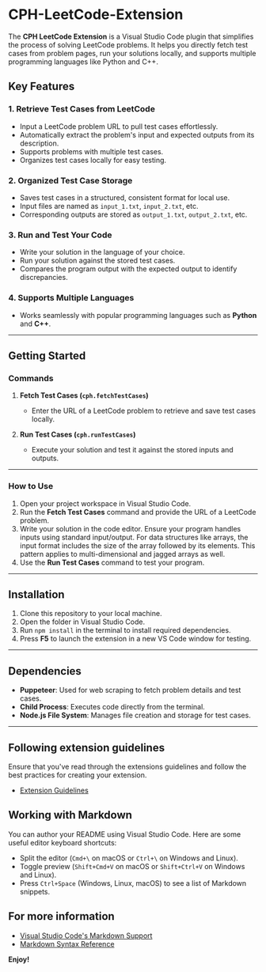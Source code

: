 # CPH-LeetCode-Extension

The **CPH LeetCode Extension** is a Visual Studio Code plugin that simplifies the process of solving LeetCode problems. It helps you directly fetch test cases from problem pages, run your solutions locally, and supports multiple programming languages like Python and C++.  

## Key Features  

### 1. **Retrieve Test Cases from LeetCode**  
- Input a LeetCode problem URL to pull test cases effortlessly.  
- Automatically extract the problem's input and expected outputs from its description.  
- Supports problems with multiple test cases.  
- Organizes test cases locally for easy testing.  

### 2. **Organized Test Case Storage**  
- Saves test cases in a structured, consistent format for local use.  
- Input files are named as `input_1.txt`, `input_2.txt`, etc.  
- Corresponding outputs are stored as `output_1.txt`, `output_2.txt`, etc.  

### 3. **Run and Test Your Code**  
- Write your solution in the language of your choice.  
- Run your solution against the stored test cases.  
- Compares the program output with the expected output to identify discrepancies.  

### 4. **Supports Multiple Languages**  
- Works seamlessly with popular programming languages such as **Python** and **C++**.  

---

## Getting Started  

### Commands  

1. **Fetch Test Cases (`cph.fetchTestCases`)**  
   - Enter the URL of a LeetCode problem to retrieve and save test cases locally.  

2. **Run Test Cases (`cph.runTestCases`)**  
   - Execute your solution and test it against the stored inputs and outputs.  

---

### How to Use  

1. Open your project workspace in Visual Studio Code.  
2. Run the **Fetch Test Cases** command and provide the URL of a LeetCode problem.  
3. Write your solution in the code editor. Ensure your program handles inputs using standard input/output. For data structures like arrays, the input format includes the size of the array followed by its elements. This pattern applies to multi-dimensional and jagged arrays as well.  
4. Use the **Run Test Cases** command to test your program.  

---

## Installation  

1. Clone this repository to your local machine.  
2. Open the folder in Visual Studio Code.  
3. Run `npm install` in the terminal to install required dependencies.  
4. Press **F5** to launch the extension in a new VS Code window for testing.  

---

## Dependencies  

- **Puppeteer**: Used for web scraping to fetch problem details and test cases.  
- **Child Process**: Executes code directly from the terminal.  
- **Node.js File System**: Manages file creation and storage for test cases.  

---

## Following extension guidelines

Ensure that you've read through the extensions guidelines and follow the best practices for creating your extension.

* [Extension Guidelines](https://code.visualstudio.com/api/references/extension-guidelines)

## Working with Markdown

You can author your README using Visual Studio Code. Here are some useful editor keyboard shortcuts:

* Split the editor (`Cmd+\` on macOS or `Ctrl+\` on Windows and Linux).
* Toggle preview (`Shift+Cmd+V` on macOS or `Shift+Ctrl+V` on Windows and Linux).
* Press `Ctrl+Space` (Windows, Linux, macOS) to see a list of Markdown snippets.

## For more information

* [Visual Studio Code's Markdown Support](http://code.visualstudio.com/docs/languages/markdown)
* [Markdown Syntax Reference](https://help.github.com/articles/markdown-basics/)

**Enjoy!**
